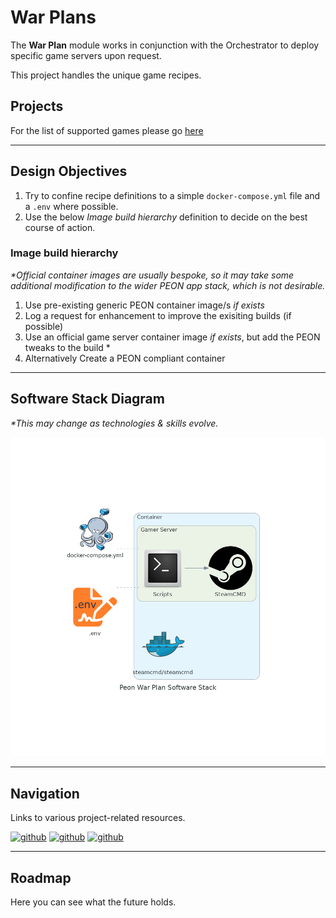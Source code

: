 # War Plans

The **War Plan** module works in conjunction with the Orchestrator to deploy specific game servers upon request.

This project handles the unique game recipes.

## Projects

For the list of supported games please go [here](../games.md)

---

## Design Objectives

1. Try to confine recipe definitions to a simple `docker-compose.yml` file and a `.env` where possible.
2. Use the below *Image build hierarchy* definition to decide on the best course of action.

### Image build hierarchy

*\*Official container images are usually bespoke, so it may take some additional modification to the wider PEON app stack, which is not desirable.*

1. Use pre-existing generic PEON container image/s *if exists*
2. Log a request for enhancement to improve the exisiting builds (if possible)
3. Use an official game server container image *if exists*, but add the PEON tweaks to the build \*
4. Alternatively Create a PEON compliant container

---

## Software Stack Diagram

*\*This may change as technologies & skills evolve.*

![Software Stack](./diagram_warplans.png)

---

## Navigation

Links to various project-related resources.

[![github](../../images/buttons/button_github.svg)](https://github.com/the-peon-project/peon-warplans)
[![github](../../images/buttons/button_bug.svg)](https://github.com/the-peon-project/peon-warplans/issues/new/choose)
[![github](../../images/buttons/button_changelog.svg)](../release_notes/02_warplans.md)

---

## Roadmap

Here you can see what the future holds.
